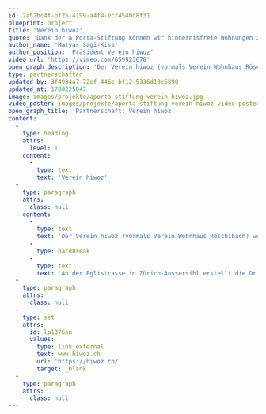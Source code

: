 ```yaml
---
id: 2a52bc4f-bf25-4199-a4f4-ecf4540d8f31
blueprint: project
title: 'Verein hiwoz'
quote: 'Dank der à Porta-Stiftung können wir hindernisfreie Wohnungen zu attraktiven Konditionen anbieten.'
author_name: 'Matyas Sagi-Kiss'
author_position: 'Präsident Verein hiwoz'
video_url: 'https://vimeo.com/659923678'
open_graph_description: 'Der Verein hiwoz (vormals Verein Wohnhaus Röschibach) wurde 1966 von Menschen mit einer Mobilitätsbehinderung gegründet. Ihnen war es ein grosses Bedürfnis, unabhängig und selbstbestimmt zu wohnen. Die Dr. Stephan à Porta-Stiftung unterstützte diese Idee massgeblich. Bis heute stellt sie dem Verein die Liegenschaft an der Röschibachstrasse zu vorteilhaften Bedingungen zur Verfügung.'
type: partnerschaften
updated_by: 3f4934a7-72ef-446c-bf12-5336d13e6898
updated_at: 1700225847
image: images/projekte/aporta-stiftung-verein-hiwoz.jpg
video_poster: images/projekte/aporta-stiftung-verein-hiwoz-video-poster.jpg
open_graph_title: 'Partnerschaft: Verein hiwoz'
content:
  -
    type: heading
    attrs:
      level: 1
    content:
      -
        type: text
        text: 'Verein hiwoz'
  -
    type: paragraph
    attrs:
      class: null
    content:
      -
        type: text
        text: 'Der Verein hiwoz (vormals Verein Wohnhaus Röschibach) wurde 1966 von Menschen mit einer Mobilitätsbehinderung gegründet. Ihnen war es ein grosses Bedürfnis, unabhängig und selbstbestimmt zu wohnen. Die Dr. Stephan à Porta-Stiftung unterstützte diese Idee massgeblich. Bis heute stellt sie dem Verein die Liegenschaft an der Röschibachstrasse zu vorteilhaften Bedingungen zur Verfügung.'
      -
        type: hardBreak
      -
        type: text
        text: 'An der Eglistrasse in Zürich-Aussersihl erstellt die Dr. Stephan à Porta-Stiftung eine neue Siedlung. In Zusammenarbeit mit dem Verein hiwoz entwickelten Ken Architekten BSA AG ein Konzept für massgeschneiderte hindernisfreie Wohnungen. Ab anfangs 2023 vermietet die à Porta-Stiftung das ganze Haus mit zehn 2 ½ – 3 ½-Zimmerwohnungen dem Verein hiwoz.'
  -
    type: paragraph
    attrs:
      class: null
  -
    type: set
    attrs:
      id: lp1076en
      values:
        type: link_external
        text: www.hiwoz.ch
        url: 'https://hiwoz.ch/'
        target: _blank
  -
    type: paragraph
    attrs:
      class: null
---
```

